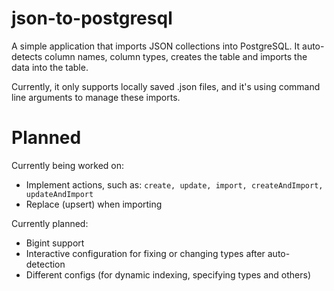 # json-to-postgresql
A simple application that imports JSON collections into PostgreSQL.
It auto-detects column names, column types, creates the table and imports the data into the table.

Currently, it only supports locally saved .json files, and it's using command line arguments to manage these imports.

# Planned
Currently being worked on:
- Implement actions, such as: `create, update, import, createAndImport, updateAndImport`
- Replace (upsert) when importing

Currently planned:
- Bigint support
- Interactive configuration for fixing or changing types after auto-detection
- Different configs (for dynamic indexing, specifying types and others)
